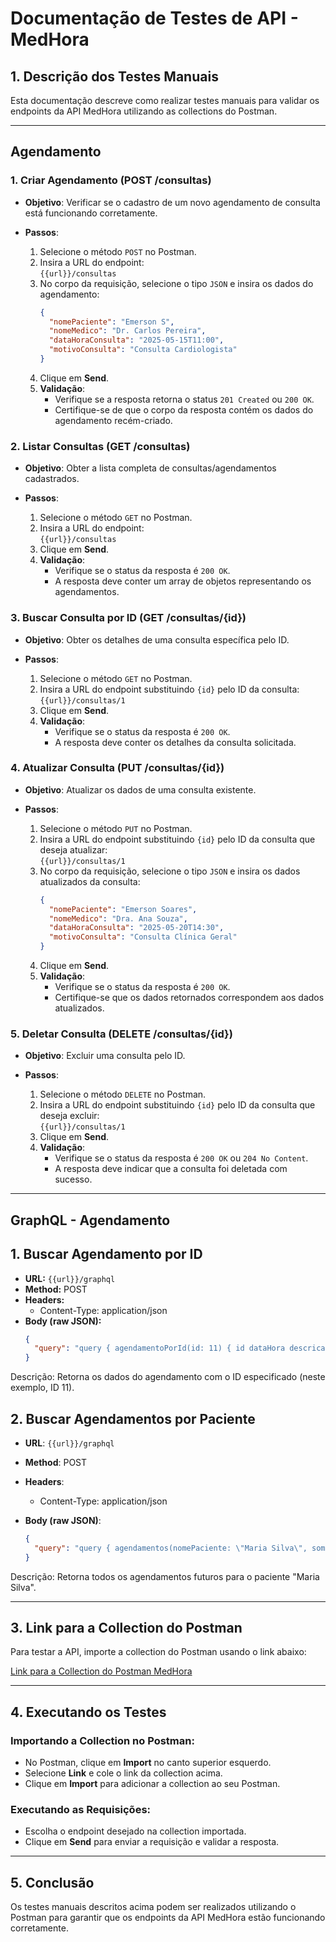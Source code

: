 # Documentação de Testes de API - MedHora

## 1. Descrição dos Testes Manuais

Esta documentação descreve como realizar testes manuais para validar os endpoints da API MedHora utilizando as collections do Postman.

---

## **Agendamento**

### **1. Criar Agendamento (POST /consultas)**

- **Objetivo**: Verificar se o cadastro de um novo agendamento de consulta está funcionando corretamente.

- **Passos**:
  1. Selecione o método `POST` no Postman.
  2. Insira a URL do endpoint:  
     `{{url}}/consultas`
  3. No corpo da requisição, selecione o tipo `JSON` e insira os dados do agendamento:
     ```json
     {
       "nomePaciente": "Emerson S",
       "nomeMedico": "Dr. Carlos Pereira",
       "dataHoraConsulta": "2025-05-15T11:00",
       "motivoConsulta": "Consulta Cardiologista"
     }
     ```
  4. Clique em **Send**.
  5. **Validação**:
     - Verifique se a resposta retorna o status `201 Created` ou `200 OK`.
     - Certifique-se de que o corpo da resposta contém os dados do agendamento recém-criado.

### **2. Listar Consultas (GET /consultas)**

- **Objetivo**: Obter a lista completa de consultas/agendamentos cadastrados.

- **Passos**:
  1. Selecione o método `GET` no Postman.
  2. Insira a URL do endpoint:  
     `{{url}}/consultas`
  3. Clique em **Send**.
  4. **Validação**:
     - Verifique se o status da resposta é `200 OK`.
     - A resposta deve conter um array de objetos representando os agendamentos.

### **3. Buscar Consulta por ID (GET /consultas/{id})**

- **Objetivo**: Obter os detalhes de uma consulta específica pelo ID.

- **Passos**:
  1. Selecione o método `GET` no Postman.
  2. Insira a URL do endpoint substituindo `{id}` pelo ID da consulta:  
     `{{url}}/consultas/1`
  3. Clique em **Send**.
  4. **Validação**:
     - Verifique se o status da resposta é `200 OK`.
     - A resposta deve conter os detalhes da consulta solicitada.

### **4. Atualizar Consulta (PUT /consultas/{id})**

- **Objetivo**: Atualizar os dados de uma consulta existente.

- **Passos**:
  1. Selecione o método `PUT` no Postman.
  2. Insira a URL do endpoint substituindo `{id}` pelo ID da consulta que deseja atualizar:  
     `{{url}}/consultas/1`
  3. No corpo da requisição, selecione o tipo `JSON` e insira os dados atualizados da consulta:
     ```json
     {
       "nomePaciente": "Emerson Soares",
       "nomeMedico": "Dra. Ana Souza",
       "dataHoraConsulta": "2025-05-20T14:30",
       "motivoConsulta": "Consulta Clínica Geral"
     }
     ```
  4. Clique em **Send**.
  5. **Validação**:
     - Verifique se o status da resposta é `200 OK`.
     - Certifique-se que os dados retornados correspondem aos dados atualizados.

### **5. Deletar Consulta (DELETE /consultas/{id})**

- **Objetivo**: Excluir uma consulta pelo ID.

- **Passos**:
  1. Selecione o método `DELETE` no Postman.
  2. Insira a URL do endpoint substituindo `{id}` pelo ID da consulta que deseja excluir:  
     `{{url}}/consultas/1`
  3. Clique em **Send**.
  4. **Validação**:
     - Verifique se o status da resposta é `200 OK` ou `204 No Content`.
     - A resposta deve indicar que a consulta foi deletada com sucesso.

---

## **GraphQL - Agendamento**

## 1. Buscar Agendamento por ID

- **URL:** `{{url}}/graphql`  
- **Method:** POST  
- **Headers:**  
  - Content-Type: application/json  
- **Body (raw JSON):**
  ```json
  {
    "query": "query { agendamentoPorId(id: 11) { id dataHora descricao paciente medico } }"
  }

Descrição: Retorna os dados do agendamento com o ID especificado (neste exemplo, ID 11).

## 2. Buscar Agendamentos por Paciente

- **URL**: `{{url}}/graphql`

- **Method**: POST

- **Headers**:  
  - Content-Type: application/json

- **Body (raw JSON)**:
  ```json
  {
    "query": "query { agendamentos(nomePaciente: \"Maria Silva\", somenteFuturos: true) { id dataHora descricao paciente medico } }"
  }

Descrição: Retorna todos os agendamentos futuros para o paciente "Maria Silva".

---

## 3. Link para a Collection do Postman

Para testar a API, importe a collection do Postman usando o link abaixo:

[Link para a Collection do Postman MedHora](https://github.com/Emersoaresj/collections-PosTech/blob/main/MedHora.postman_collection.json)

---

## 4. Executando os Testes

### Importando a Collection no Postman:

- No Postman, clique em **Import** no canto superior esquerdo.
- Selecione **Link** e cole o link da collection acima.
- Clique em **Import** para adicionar a collection ao seu Postman.

### Executando as Requisições:

- Escolha o endpoint desejado na collection importada.
- Clique em **Send** para enviar a requisição e validar a resposta.

---

## 5. Conclusão

Os testes manuais descritos acima podem ser realizados utilizando o Postman para garantir que os endpoints da API MedHora estão funcionando corretamente.
